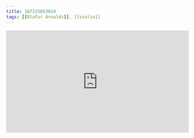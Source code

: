 ```yaml
---
title: 187325853024
tags: [[Ólafur Arnalds]], [[violin]]
---
```

<iframe allow="accelerometer; autoplay; clipboard-write; encrypted-media; gyroscope; picture-in-picture" allowfullscreen="" frameborder="0" height="281" id="youtube_iframe" src="https://www.youtube.com/embed/hl0pV4OXvWA?feature=oembed&amp;enablejsapi=1&amp;origin=https://safe.txmblr.com&amp;wmode=opaque" width="500"></iframe>